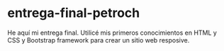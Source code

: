 # entrega-final-petroch
He aquí mi entrega final. Utilicé mis primeros conocimientos en HTML y CSS y Bootstrap framework para crear un sitio web resposive.
